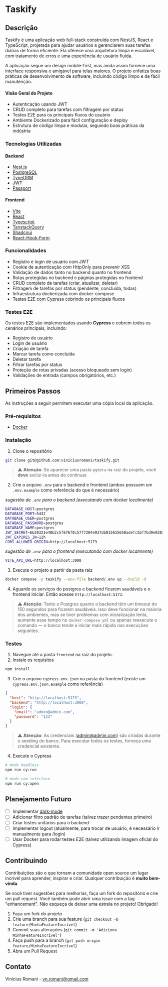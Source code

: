 # Taskify

<!-- SOBRE O PROJETO -->
## Descrição

Taskify é uma aplicação web full-stack construída com NestJS, React e TypeScript, projetada para ajudar usuários a gerenciarem suas tarefas diárias de forma eficiente. Ela oferece uma arquitetura limpa e escalável, com tratamento de erros e uma experiência de usuário fluida.

A aplicação segue um design mobile-first, mas ainda assim fornece uma interface responsiva e amigável para telas maiores. O projeto enfatiza boas práticas de desenvolvimento de software, incluindo código limpo e de fácil manutenção.

#### Visão Geral do Projeto
- Autenticação usando JWT
- CRUD completo para tarefas com filtragem por status
- Testes E2E para os principais fluxos do usuário
- Ambiente Dockerizado para fácil configuração e deploy
- Estrutura de código limpa e modular, seguindo boas práticas da indústria

### Tecnologias Utilizadas

#### Backend
* [Nest.js](https://nestjs.com)
* [PostgreSQL](https://www.postgresql.org)
* [TypeORM](https://typeorm.io)
* [JWT](https://github.com/nestjs/jwt)
* [Passport](https://docs.nestjs.com/recipes/passport)

#### Frontend
* [Vite](https://vite.dev/)
* [React](https://reactjs.org/)
* [Typescript](https://www.typescriptlang.org/)
* [TanstackQuery](https://tanstack.com/query/latest)
* [Shadcnui](https://ui.shadcn.com/)
* [React-Hook-Form](https://react-hook-form.com/)

### Funcionalidades
- Registro e login de usuário com JWT
- Cookie de autenticação com HttpOnly para prevenir XSS
- Validação de dados tanto no backend quanto no frontend
- Rotas protegidas no backend e páginas protegidas no frontend
- CRUD completo de tarefas (criar, atualizar, deletar)
- Filtragem de tarefas por status (pendente, concluída, todas)
- Infraestrutura dockerizada com docker-compose
- Testes E2E com Cypress cobrindo os principais fluxos

### Testes E2E

Os testes E2E são implementados usando **Cypress** e cobrem todos os cenários principais, incluindo:

- Registro de usuário
- Login de usuário
- Criação de tarefa
- Marcar tarefa como concluída
- Deletar tarefa
- Filtrar tarefas por status
- Proteção de rotas privadas (acesso bloqueado sem login)
- Validações de entrada (campos obrigatórios, etc.)

<!-- PRIMEIROS PASSOS -->
## Primeiros Passos

As instruções a seguir permitem executar uma cópia local da aplicação.

### Pré-requisitos

* [Docker](https://docs.docker.com/desktop/)

### Instalação

1. Clone o repositório
```sh
git clone git@github.com:viniciusromani/taskify.git
```
> ⚠️ **Atenção**: Se aparecer uma pasta `pgdata` na raiz do projeto, você **deve** excluí-la antes de continuar.

2. Crie o arquivo `.env` para o backend e frontend (ambos possuem um `.env.example` como referência do que é necessário)

*sugestão de `.env` para o backend (executando com docker localmente)*
```.sh
DATABASE_HOST=postgres
DATABASE_PORT=5432
DATABASE_USER=postgres
DATABASE_PASSWORD=postgres
DATABASE_NAME=postgres
JWT_SECRET=6b20321e40b2c5f676f0c57f7204e937db015615650adefc5bf7bd9e03035559
JWT_EXPIRES_IN=12h
CORS_ALLOWED_ORIGIN=http://localhost:5173
```

*sugestão de `.env` para o frontend (executando com docker localmente)*
```.sh
VITE_API_URL=http://localhost:3000
```

3. Execute o projeto a partir da pasta raiz
```sh
docker compose -p taskify --env-file backend/.env up --build -d
```

4. Aguarde os serviços do postgres e backend ficarem saudáveis e o frontend iniciar. Então acesse `http://localhost:5173`.
> ⚠️ **Atenção**: Tanto o Postgres quanto o backend têm um timeout de 150 segundos para ficarem saudáveis. Isso deve funcionar na maioria dos ambientes, mas se tiver problemas com inicialização lenta, aumente esse tempo no `docker-compose.yml` ou apenas reexecute o comando — o banco tende a iniciar mais rápido nas execuções seguintes.

### Testes

1. Navegue até a pasta `frontend` na raiz do projeto.
2. Instale os requisitos
```sh
npm install
```
3. Crie o arquivo `cypress.env.json` na pasta do frontend (existe um `cypress.env.json.example` como referência)
```json
{
  "host": "http://localhost:5173",
  "backend": "http://localhost:3000",
  "login": {
    "email": "admin@admin.com",
    "password": "123"
  }
}
```
> ⚠️ **Atenção**: As credenciais (admin@admin.com) são criadas durante o seeding do banco. Para executar todos os testes, forneça uma credencial existente.

4. Execute o Cypress
```sh
# modo headless
npm run cy:run

# modo com interface
npm run cy:open
```

<!-- ROADMAP -->
## Planejamento Futuro

- [ ] Implementar [dark-mode](https://ui.shadcn.com/docs/dark-mode/vite)
- [ ] Adicionar filtro padrão de tarefas (talvez trazer pendentes primeiro)
- [ ] Criar testes unitários para o backend
- [ ] Implementar logout (atualmente, para trocar de usuário, é necessário ir manualmente para /login)
- [ ] Usar Docker para rodar testes E2E (talvez utilizando imagem oficial do Cypress)

<!-- CONTRIBUIÇÃO -->
## Contribuindo

Contribuições são o que tornam a comunidade open source um lugar incrível para aprender, inspirar e criar. Qualquer contribuição é **muito bem-vinda**.

Se você tiver sugestões para melhorias, faça um fork do repositório e crie um pull request. Você também pode abrir uma issue com a tag "enhancement".
Não esqueça de deixar uma estrela no projeto! Obrigado!

1. Faça um fork do projeto
2. Crie uma branch para sua feature (`git checkout -b feature/MinhaFeatureIncrível`)
3. Commit suas alterações (`git commit -m 'Adiciona MinhaFeatureIncrível'`)
4. Faça push para a branch (`git push origin feature/MinhaFeatureIncrível`)
5. Abra um Pull Request

<!-- CONTATO -->
## Contato

Vinicius Romani - vn.romani@gmail.com
